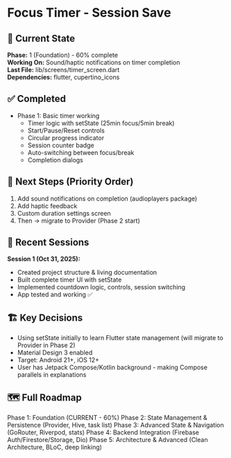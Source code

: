 # Focus Timer - Session Save

## 🎯 Current State
**Phase:** 1 (Foundation) - 60% complete  
**Working On:** Sound/haptic notifications on timer completion  
**Last File:** lib/screens/timer_screen.dart  
**Dependencies:** flutter, cupertino_icons

## ✅ Completed
- Phase 1: Basic timer working
  - Timer logic with setState (25min focus/5min break)
  - Start/Pause/Reset controls
  - Circular progress indicator
  - Session counter badge
  - Auto-switching between focus/break
  - Completion dialogs

## 🚧 Next Steps (Priority Order)
1. Add sound notifications on completion (audioplayers package)
2. Add haptic feedback
3. Custom duration settings screen
4. Then → migrate to Provider (Phase 2 start)

## 📝 Recent Sessions
**Session 1 (Oct 31, 2025):** 
- Created project structure & living documentation
- Built complete timer UI with setState
- Implemented countdown logic, controls, session switching
- App tested and working ✅

## 🏗️ Key Decisions
- Using setState initially to learn Flutter state management (will migrate to Provider in Phase 2)
- Material Design 3 enabled
- Target: Android 21+, iOS 12+
- User has Jetpack Compose/Kotlin background - making Compose parallels in explanations

## 🗺️ Full Roadmap
Phase 1: Foundation (CURRENT - 60%)
Phase 2: State Management & Persistence (Provider, Hive, task list)
Phase 3: Advanced State & Navigation (GoRouter, Riverpod, stats)
Phase 4: Backend Integration (Firebase Auth/Firestore/Storage, Dio)
Phase 5: Architecture & Advanced (Clean Architecture, BLoC, deep linking)